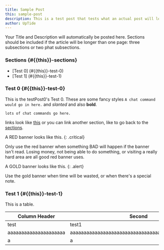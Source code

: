 ```yaml
---
title: Sample Post
this: sample-post
description: This is a test post that tests what an actual post will look like.
author: UpTide
---
```


Your Title and Description will automatically be posted here. Sections should be included if the article will be longer than one page: three subsections or two phat subsections.

### Sections {#{{this}}-sections}

- [Test 0] (#{{this}}-test-0)
- [Test 1] (#{{this}}-test-1)

### Test 0 {#{{this}}-test-0}

This is the testPost0's Test 0. These are some fancy styles `A chat command would go in here.` and *slanted* and also **bold**.

``lots
of
chat commands
go here.``

links look like [this](https://magicgirls.us) or you can link another section, like to go back to the [sections](#{{this}}-sections).

A RED banner looks like this. {: .critical}

Only use the red banner when something BAD will happen if the banner isn't read. Losing money, not being able to do something, or visiting a really hard area are all good red banner uses.

A GOLD banner looks like this. {: .alert}

Use the gold banner when time will be wasted, or when there's a special note.

### Test 1 {#{{this}}-test-1}

This is a table.

|Column Header|Second|
|-------------|------|
|test|test1|
|aaaaaaaaaaaaaaaaaaaaa|aaaaaaaaaaaaaaaaaaaaaaaaaaaaaaaaaaaaaaaaaaaaaaaaaa|
|a|a|
